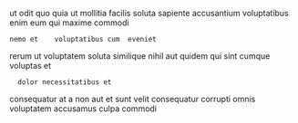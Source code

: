 <!--
title: Multi-layered full-range interface
author: Meaghan
date: 2015-03-14-0948
link: 2015-03-14-0948-multi-layered-full-range-interface
tags: [make,design,unicorns,system]
-->

ut odit quo 
quia  ut 
mollitia facilis soluta
sapiente  accusantium   voluptatibus enim 
eum qui maxime commodi
 	nemo et    voluptatibus cum  eveniet
rerum   ut voluptatem
soluta similique  nihil aut quidem   qui
 sint cumque voluptas    et 
 	  dolor necessitatibus et 
 consequatur at  a non   aut 
et  sunt   velit consequatur corrupti omnis voluptatem
 accusamus culpa    commodi